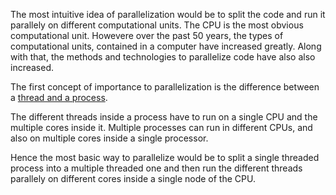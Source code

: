 The most intuitive idea of parallelization would be to split the code and run it parallely on different computational units. The CPU is the most obvious computational unit. Howevere over the past 50 years, the types of computational units, contained in a computer have increased greatly. Along with that, the methods and technologies to parallelize code have also also increased.

The first concept of importance to parallelization is the difference between a [thread and a process][1].


The different threads inside a process have to run on a single CPU and the multiple cores inside it. Multiple processes can run in different CPUs, and also on multiple cores inside a single processor.

Hence the most basic way to parallelize would be to split a single threaded process into a multiple threaded one and then run the different threads parallely on different cores inside a single node of the CPU. 

[1]:http://stackoverflow.com/questions/200469/what-is-the-difference-between-a-process-and-a-thread
